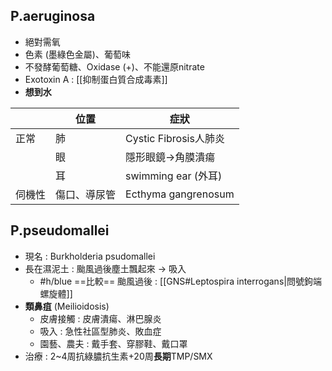 ## P.aeruginosa
- 絕對需氧
- 色素 (墨綠色金屬)、葡萄味
- 不發酵葡萄糖、Oxidase (+)、不能還原nitrate
- Exotoxin A : [[抑制蛋白質合成毒素]]
- **想到水**

|     | 位置     | 症狀                  |
| --- | ------ | ------------------- |
| 正常  | 肺      | Cystic Fibrosis人肺炎  |
|     | 眼      | 隱形眼鏡->角膜潰瘍          |
|     | 耳      | swimming ear (外耳)   |
| 伺機性 | 傷口、導尿管 | Ecthyma gangrenosum |
## P.pseudomallei
- 現名 : Burkholderia psudomallei
- 長在濕泥土 : 颱風過後塵土飄起來 -> 吸入
	- #h/blue ==比較== 颱風過後 : [[GNS#Leptospira interrogans|問號鉤端螺旋體]]
- **類鼻疽** (Meilioidosis)
	- 皮膚接觸 : 皮膚潰瘍、淋巴腺炎
	- 吸入 : 急性社區型肺炎、敗血症
	- 園藝、農夫 : 戴手套、穿膠鞋、戴口罩
- 治療 : 2~4周抗綠膿抗生素+20周**長期**TMP/SMX